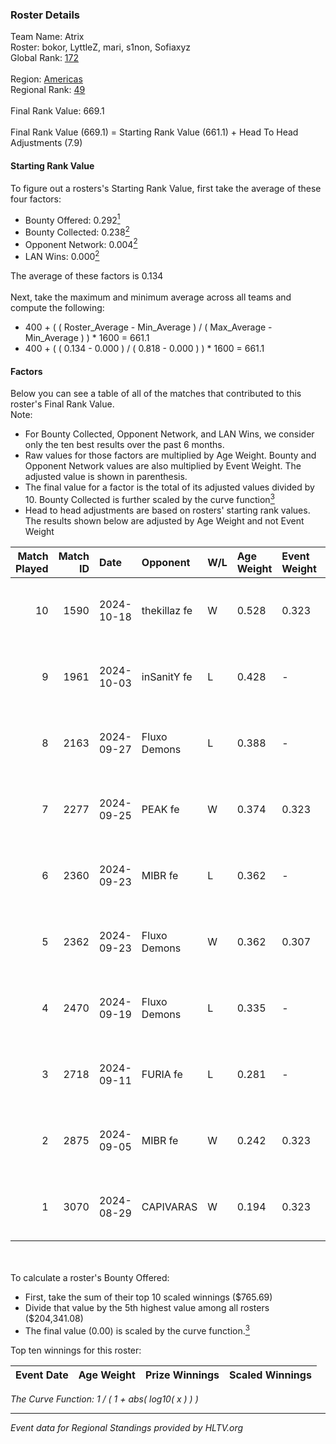 ### Roster Details<br />
Team Name: Atrix<br />
Roster: bokor, LyttleZ, mari, s1non, Sofiaxyz<br />
Global Rank: [172](../../standings_global_2025_01_27.md)<br />
<br />
Region: [Americas]( ../../standings_americas_2025_01_27.md)<br />
Regional Rank: [49]( ../../standings_americas_2025_01_27.md)<br />
<br />
Final Rank Value:  669.1<br />
<br />
Final Rank Value (669.1) = Starting Rank Value (661.1) + Head To Head Adjustments (7.9)<br />

#### Starting Rank Value<br />
To figure out a rosters's Starting Rank Value, first take the average of these four factors:<br />
- Bounty Offered: 0.292[<sup>1</sup>](#table2)
- Bounty Collected: 0.238[<sup>2</sup>](#table1)
- Opponent Network: 0.004[<sup>2</sup>](#table1)
- LAN Wins: 0.000[<sup>2</sup>](#table1)

The average of these factors is 0.134<br />
<br />
Next, take the maximum and minimum average across all teams and compute the following:<br />
- 400 + ( ( Roster_Average - Min_Average ) / ( Max_Average - Min_Average ) ) * 1600 = 661.1
- 400 + ( ( 0.134 - 0.000 ) / ( 0.818 - 0.000 ) ) * 1600 = 661.1


#### Factors<br />
Below you can see a table of all of the matches that contributed to this roster's Final Rank Value.<br />
Note:<br />

- For Bounty Collected, Opponent Network, and LAN Wins, we consider only the ten best results over the past 6 months.
- Raw values for those factors are multiplied by Age Weight. Bounty and Opponent Network values are also multiplied by Event Weight. The adjusted value is shown in parenthesis.
- The final value for a factor is the total of its adjusted values divided by 10. Bounty Collected is further scaled by the curve function[<sup>3</sup>](#curveFunction)
- Head to head adjustments are based on rosters' starting rank values. The results shown below are adjusted by Age Weight and not Event Weight
<span id="table1"></span><br />


| Match Played | Match ID | Date       | Opponent     | W/L | Age Weight | Event Weight | Bounty Collected | Opponent Network | LAN Wins  | H2H Adj. | Roster                                |
| -: | -: | :- | :- | :- | :- | :- | :- | :- | :- | -: | :- |
|           10 |     1590 | 2024-10-18 | thekillaz fe | W   | 0.528      | 0.323        | 0.003 (0.001)    | 0.062 (0.011)    | 0 (0.000) |     7.84 | bokor, LyttleZ, mari, s1non, Sofiaxyz |
|            9 |     1961 | 2024-10-03 | inSanitY fe  | L   | 0.428      | -            | -                | -                | -         |    -7.10 | bokor, LyttleZ, mari, s1non, Sofiaxyz |
|            8 |     2163 | 2024-09-27 | Fluxo Demons | L   | 0.388      | -            | -                | -                | -         |    -3.37 | bokor, LyttleZ, mari, s1non, Sofiaxyz |
|            7 |     2277 | 2024-09-25 | PEAK fe      | W   | 0.374      | 0.323        | 0.003 (0.000)    | 0.030 (0.004)    | 0 (0.000) |     4.97 | bokor, LyttleZ, mari, s1non, Sofiaxyz |
|            6 |     2360 | 2024-09-23 | MIBR fe      | L   | 0.362      | -            | -                | -                | -         |    -5.55 | bokor, LyttleZ, mari, s1non, Sofiaxyz |
|            5 |     2362 | 2024-09-23 | Fluxo Demons | W   | 0.362      | 0.307        | 0.038 (0.004)    | 0.178 (0.020)    | 0 (0.000) |     8.35 | bokor, LyttleZ, mari, s1non, Sofiaxyz |
|            4 |     2470 | 2024-09-19 | Fluxo Demons | L   | 0.335      | -            | -                | -                | -         |    -2.84 | bokor, LyttleZ, mari, s1non, Sofiaxyz |
|            3 |     2718 | 2024-09-11 | FURIA fe     | L   | 0.281      | -            | -                | -                | -         |    -0.38 | bokor, LyttleZ, mari, s1non, Sofiaxyz |
|            2 |     2875 | 2024-09-05 | MIBR fe      | W   | 0.242      | 0.323        | 0.012 (0.001)    | 0.110 (0.009)    | 0 (0.000) |     3.96 | bokor, LyttleZ, mari, s1non, Sofiaxyz |
|            1 |     3070 | 2024-08-29 | CAPIVARAS    | W   | 0.194      | 0.323        | 0.003 (0.000)    | 0.000 (0.000)    | 0 (0.000) |     2.04 | bokor, LyttleZ, mari, s1non, Sofiaxyz |

<br />
<span id="table2"></span><br />
To calculate a roster's Bounty Offered:<br />

- First, take the sum of their top 10 scaled winnings ($765.69)
- Divide that value by the 5th highest value among all rosters ($204,341.08)
- The final value (0.00) is scaled by the curve function.[<sup>3</sup>](#curveFunction)

Top ten winnings for this roster:<br />

| Event Date | Age Weight | Prize Winnings | Scaled Winnings |
| :- | -: | :- | :- |


<span id="curveFunction"></span>_The Curve Function: 1 / ( 1 + abs( log10( x ) ) )_<br />

---
_Event data for Regional Standings provided by HLTV.org_<br />
